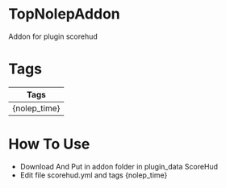# TopNolepAddon
Addon for plugin scorehud 

# Tags
Tags |
------- | 
{nolep_time} |

# How To Use
- Download And Put in addon folder in plugin_data ScoreHud
- Edit file scorehud.yml and tags {nolep_time}

